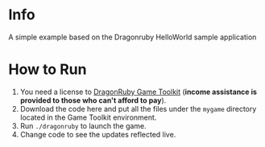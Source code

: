 # Info

A simple example based on the Dragonruby HelloWorld sample application

# How to Run

1. You need a license to [DragonRuby Game Toolkit](http://dragonruby.org) (**income assistance is provided to those who can't afford to pay**).
2. Download the code here and put all the files under the `mygame` directory located in the Game Toolkit environment.
3. Run `./dragonruby` to launch the game.
4. Change code to see the updates reflected live.
